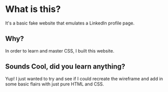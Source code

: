 # What is this?

It's a basic fake website that emulates a LinkedIn profile page.

## Why?

In order to learn and master CSS, I built this website.

## Sounds Cool, did you learn anything?

Yup! I just wanted to try and see if I could recreate the wireframe and add in some basic flairs with just pure HTML and CSS.

